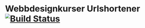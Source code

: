 Webbdesignkurser Urlshortener [![Build Status](https://travis-ci.org/Webbdesignkurser/urlshortener.svg?branch=master)](https://travis-ci.org/Webbdesignkurser/urlshortener)
=============